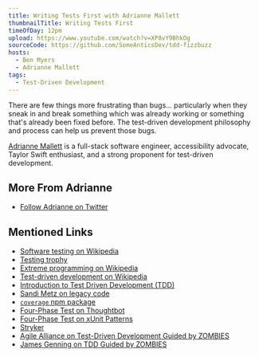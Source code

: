 ```yaml
---
title: Writing Tests First with Adrianne Mallett
thumbnailTitle: Writing Tests First
timeOfDay: 12pm
upload: https://www.youtube.com/watch?v=XP8vY9BhkOg
sourceCode: https://github.com/SomeAnticsDev/tdd-fizzbuzz
hosts:
  - Ben Myers
  - Adrianne Mallett
tags:
  - Test-Driven Development
---
```


There are few things more frustrating than bugs… particularly when they sneak in and break something which was already working or something that's already been fixed before. The test-driven development philosophy and process can help us prevent those bugs.

[Adrianne Mallett](https://twitter.com/mennairda) is a full-stack software engineer, accessibility advocate, Taylor Swift enthusiast, and a strong proponent for test-driven development.

## More From Adrianne

- [Follow Adrianne on Twitter](https://twitter.com/mennairda)

## Mentioned Links

- [Software testing on Wikipedia](http://en.wikipedia.org/wiki/Software_testing)
- [Testing trophy](https://kentcdodds.com/blog/write-tests)
- [Extreme programming on Wikipedia](https://en.wikipedia.org/wiki/Extreme_programming)
- [Test-driven development on Wikipedia](https://en.wikipedia.org/wiki/Test-driven_development)
- [Introduction to Test Driven Development (TDD)](http://agiledata.org/essays/tdd.html)
- [Sandi Metz on legacy code](https://www.youtube.com/watch?v=8bZh5LMaSmE)
- [`coverage` npm package](https://www.youtube.com/watch?v=8bZh5LMaSmE)
- [Four-Phase Test on Thoughtbot](https://thoughtbot.com/blog/four-phase-test)
- [Four-Phase Test on xUnit Patterns](http://xunitpatterns.com/Four%20Phase%20Test.html)
- [Stryker](https://stryker-mutator.io)
- [Agile Alliance on Test-Driven Development Guided by ZOMBIES](https://www.agilealliance.org/resources/sessions/test-driven-development-guided-by-zombies/)
- [James Genning on TDD Guided by ZOMBIES](http://blog.wingman-sw.com/tdd-guided-by-zombies)